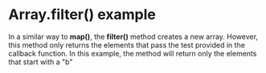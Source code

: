 # Array.filter() example

In a similar way to **map()**, the **filter()** method creates a new array. However, this method only returns the elements that pass the test provided in the callback function. In this example, the method will return only the elements that start with a "b"
